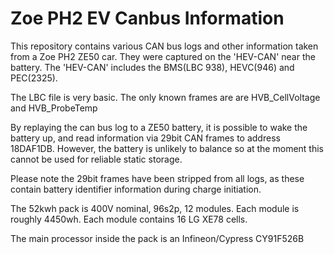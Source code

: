 # Zoe PH2 EV Canbus Information
 
This repository contains various CAN bus logs and other information taken from a Zoe PH2 ZE50 car. They were captured on the 'HEV-CAN' near the battery. The 'HEV-CAN' includes the BMS(LBC 938), HEVC(946) and PEC(2325).

The LBC file is very basic. The only known frames are are HVB_CellVoltage and HVB_ProbeTemp

By replaying the can bus log to a ZE50 battery, it is possible to wake the battery up, and read information via 29bit CAN frames to address 18DAF1DB. However, the battery is unlikely to balance so at the moment this cannot be used for reliable static storage.

Please note the 29bit frames have been stripped from all logs, as these contain battery identifier information during charge initiation.

The 52kwh pack is 400V nominal, 96s2p, 12 modules. Each module is roughly 4450wh. Each module contains 16 LG XE78 cells.

The main processor inside the pack is an Infineon/Cypress CY91F526B